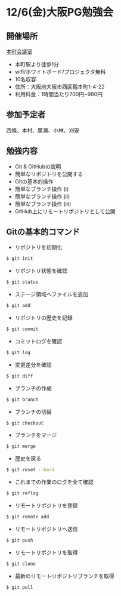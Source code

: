 12/6(金)大阪PG勉強会
====
## 開催場所
[本町会議室](https://www.instabase.jp/space/5054787244)
* 本町駅より徒歩1分
* wifi/ホワイトボード/プロジェクタ無料
* 10名収容
* 住所：大阪府大阪市西区靱本町1-4-22
* 利用料金：1時間当たり700円~980円

## 参加予定者
西條、本村、廣瀬、小林、刈安

## 勉強内容
* Git & GitHubの説明
* 簡単なリポジトリを公開する
* Gitの基本的操作
* 簡単なブランチ操作 (i)
* 簡単なブランチ操作 (ii)
* 簡単なブランチ操作 (iii)
* GitHub上にリモートリポジトリとして公開

## Gitの基本的コマンド
* リポジトリを初期化
```bash
$ git init
```

* リポジトリ状態を確認
```bash
$ git status
```

* ステージ領域へファイルを追加
```bash
$ git add
```

* リポジトリの歴史を記録
```bash
$ git commit
```

* コミットログを確認
```bash
$ git log
```

* 変更差分を確認
```bash
$ git diff
```

* ブランチの作成
```bash
$ git branch
```

* ブランチの切替
```bash
$ git checkout
```

* ブランチをマージ
```bash
$ git merge
```

* 歴史を戻る
```bash
$ git reset --hard
```

* これまでの作業のログを全て確認
```bash
$ git reflog
```

* リモートリポジトリを登録
```bash
$ git remote add
```

* リモートリポジトリへ送信
```bash
$ git push
```

* リモートリポジトリを取得
```bash
$ git clone
```

* 最新のリモートリポジトリブランチを取得
```bash
$ git pull
```
